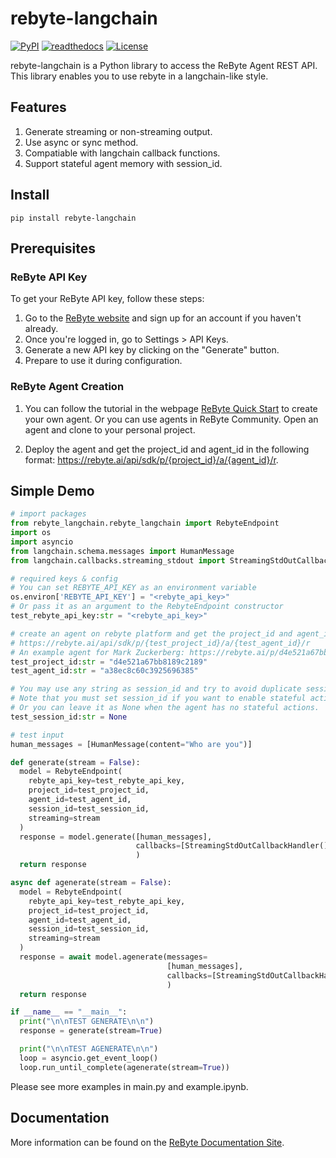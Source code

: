 # rebyte-langchain

[![PyPI](https://img.shields.io/pypi/v/rebyte-langchain.svg)](https://pypi.python.org/pypi/rebyte-langchain)
[![readthedocs](https://img.shields.io/badge/docs-stable-brightgreen.svg?style=flat)](https://rebyte-ai.gitbook.io/rebyte/)
[![License](https://img.shields.io/badge/license-MIT-brightgreen.svg)](https://opensource.org/licenses/MIT)


rebyte-langchain is a Python library to access the ReByte Agent REST API. This library enables you to use rebyte in a langchain-like style.

## Features

1. Generate streaming or non-streaming output.
2. Use async or sync method.
3. Compatiable with langchain callback functions.
4. Support stateful agent memory with session_id.

## Install
```shell
pip install rebyte-langchain
```

## Prerequisites

### ReByte API Key
To get your ReByte API key, follow these steps:

1. Go to the [ReByte website](https://rebyte.ai/) and sign up for an account if you haven't already.
2. Once you're logged in, go to Settings > API Keys.
3. Generate a new API key by clicking on the "Generate" button.
4. Prepare to use it during configuration.

### ReByte Agent Creation

1. You can follow the tutorial in the webpage [ReByte Quick Start](https://rebyte-ai.gitbook.io/rbyte/agents/quick-start) to create your own agent. Or you can use agents in ReByte Community. Open an agent and clone to your personal project.

2. Deploy the agent and get the project_id and agent_id in the following format: https://rebyte.ai/api/sdk/p/{project_id}/a/{agent_id}/r.

## Simple Demo

```python
# import packages
from rebyte_langchain.rebyte_langchain import RebyteEndpoint
import os
import asyncio
from langchain.schema.messages import HumanMessage
from langchain.callbacks.streaming_stdout import StreamingStdOutCallbackHandler

# required keys & config
# You can set REBYTE_API_KEY as an environment variable 
os.environ['REBYTE_API_KEY'] = "<rebyte_api_key>"
# Or pass it as an argument to the RebyteEndpoint constructor
test_rebyte_api_key:str = "<rebyte_api_key>"

# create an agent on rebyte platform and get the project_id and agent_id
# https://rebyte.ai/api/sdk/p/{test_project_id}/a/{test_agent_id}/r
# An example agent for Mark Zuckerberg: https://rebyte.ai/p/d4e521a67bb8189c2189/callable/a38ec8c60c3925696385/editor
test_project_id:str = "d4e521a67bb8189c2189"
test_agent_id:str = "a38ec8c60c3925696385"

# You may use any string as session_id and try to avoid duplicate session_ids
# Note that you must set session_id if you want to enable stateful actions, such as threads (aka, memory), in your agent.
# Or you can leave it as None when the agent has no stateful actions.
test_session_id:str = None

# test input
human_messages = [HumanMessage(content="Who are you")]

def generate(stream = False):
  model = RebyteEndpoint(
    rebyte_api_key=test_rebyte_api_key,
    project_id=test_project_id,
    agent_id=test_agent_id,
    session_id=test_session_id,
    streaming=stream
  )
  response = model.generate([human_messages],
                            callbacks=[StreamingStdOutCallbackHandler()]
                            )
  return response

async def agenerate(stream = False):
  model = RebyteEndpoint(
    rebyte_api_key=test_rebyte_api_key,
    project_id=test_project_id,
    agent_id=test_agent_id,
    session_id=test_session_id,
    streaming=stream
  )
  response = await model.agenerate(messages=
                                   [human_messages],
                                   callbacks=[StreamingStdOutCallbackHandler()]
                                   )
  return response

if __name__ == "__main__":
  print("\n\nTEST GENERATE\n\n")
  response = generate(stream=True)

  print("\n\nTEST AGENERATE\n\n")
  loop = asyncio.get_event_loop()
  loop.run_until_complete(agenerate(stream=True))
```

Please see more examples in main.py and example.ipynb.

## Documentation

More information can be found on the [ReByte Documentation Site](https://rebyte-ai.gitbook.io/rebyte/).
